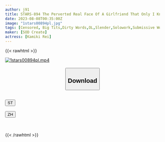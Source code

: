 ```yaml
---
author: j91
title: STARS-894 The Perverted Real Face Of A Girlfriend That Only I Know. K-San, Who Has A Reputation For Being Beautiful In The Company, And A Secret Office Love. It Is Thought That It Is Difficult To Get Close To Her Because She Is A Tall Flower, But In Reality, She Is A Super-Masochistic Girlfriend Who Will Respond To Erotic Requests Anytime, Anywhere. Rei Kamiki
date: 2023-08-08T00:35:00Z
image: "1stars00894pl.jpg"
tags: [Censored, Big Tits,Dirty Words,OL,Slender,Solowork,Submissive Woman]
maker: [SOD Create]
actress: [Kamiki Rei]
---
```



{{< rawhtml >}}

<div class="video" data-videoid="Vml8QZe1M0iKGK8">
    <a href="javascript:;">
        <img src="https://my.j91.asia/posts/1stars00894pl/1stars00894pl.jpg" width="WIDTH" height="HEIGHT" alt="1stars00894pl.mp4" loading="lazy">
    </a>
</div>

<script type="text/javascript" src="https://j91.asia/asset/on-demand-st.js"></script>

<br>
  <link rel="stylesheet" href="https://j91.asia/asset/bs5.css">
  
  <center>
  <button class="btn btn-primary" type="button" data-bs-toggle="collapse" data-bs-target=".multi-collapse" aria-expanded="false" aria-controls="multiCollapseExample1 multiCollapseExample2"><h2>Download</h2></button></center>
</p>
<div class="row">
  <div class="col">
    <div class="collapse multi-collapse" id="multiCollapseExample1">
      <div class="card card-body">
	      	      <br>
<div class="buttons">  
<a href="https://streamtape.to/v/Vml8QZe1M0iKGK8"><button class="btn-hover color-3"><i class="fa fa-download"></i> ST</button></a></div>
    </div>
  </div>
</div>
  <div class="col">
    <div class="collapse multi-collapse" id="multiCollapseExample2">
      <div class="card card-body">
	      <br>
<div class="buttons">
    <a href="https://lylxan.com/05drkpqgr3j0"><button class="btn-hover color-9"><i class="fa fa-download"></i> ZH</button></a></div>
<br><br>
      </div>
    </div>
  </div>
</div>

{{< /rawhtml >}}

